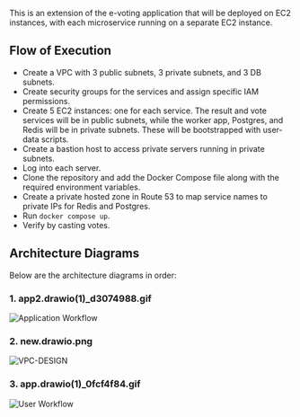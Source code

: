 
This is an extension of the e-voting application that will be deployed on EC2 instances, with each microservice running on a separate EC2 instance.

## Flow of Execution

- Create a VPC with 3 public subnets, 3 private subnets, and 3 DB subnets.
- Create security groups for the services and assign specific IAM permissions.
- Create 5 EC2 instances: one for each service. The result and vote services will be in public subnets, while the worker app, Postgres, and Redis will be in private subnets. These will be bootstrapped with user-data scripts.
- Create a bastion host to access private servers running in private subnets.
- Log into each server.
- Clone the repository and add the Docker Compose file along with the required environment variables.
- Create a private hosted zone in Route 53 to map service names to private IPs for Redis and Postgres.
- Run `docker compose up`.
- Verify by casting votes.

## Architecture Diagrams

Below are the architecture diagrams in order:

### 1. app2.drawio(1)_d3074988.gif
![Application Workflow](app-workflow.gif)

### 2. new.drawio.png
![VPC-DESIGN](vpc-design.png)

### 3. app.drawio(1)_0fcf4f84.gif
![User Workflow](user-flow.gif)



